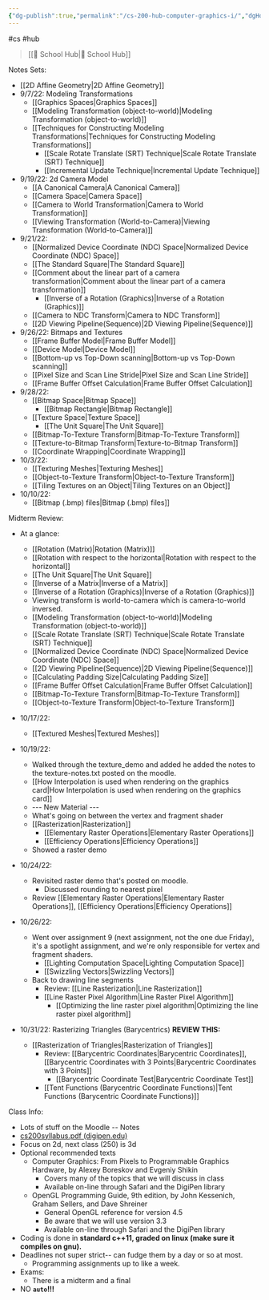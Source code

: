 ```yaml
---
{"dg-publish":true,"permalink":"/cs-200-hub-computer-graphics-i/","dgHomeLink":true,"dgPassFrontmatter":false}
---
```


#cs #hub 
> [[🏫 School Hub|🏫 School Hub]]

Notes Sets:
- [[2D Affine Geometry|2D Affine Geometry]]
- 9/7/22: Modeling Transformations
	- [[Graphics Spaces|Graphics Spaces]]
	- [[Modeling Transformation (object-to-world)|Modeling Transformation (object-to-world)]]
	- [[Techniques for Constructing Modeling Transformations|Techniques for Constructing Modeling Transformations]]
		- [[Scale Rotate Translate (SRT) Technique|Scale Rotate Translate (SRT) Technique]]
		- [[Incremental Update Technique|Incremental Update Technique]]
- 9/19/22: 2d Camera Model
	- [[A Canonical Camera|A Canonical Camera]]
	- [[Camera Space|Camera Space]]
	- [[Camera to World Transformation|Camera to World Transformation]]
	- [[Viewing Transformation (World-to-Camera)|Viewing Transformation (World-to-Camera)]]
- 9/21/22:
	- [[Normalized Device Coordinate (NDC) Space|Normalized Device Coordinate (NDC) Space]]
	- [[The Standard Square|The Standard Square]]
	- [[Comment about the linear part of a camera transformation|Comment about the linear part of a camera transformation]]
		- [[Inverse of a Rotation (Graphics)|Inverse of a Rotation (Graphics)]]
	- [[Camera to NDC Transform|Camera to NDC Transform]]
	- [[2D Viewing Pipeline(Sequence)|2D Viewing Pipeline(Sequence)]]
- 9/26/22: Bitmaps and Textures
	- [[Frame Buffer Model|Frame Buffer Model]]
	- [[Device Model|Device Model]]
	- [[Bottom-up vs Top-Down scanning|Bottom-up vs Top-Down scanning]]
	- [[Pixel Size and Scan Line Stride|Pixel Size and Scan Line Stride]]
	- [[Frame Buffer Offset Calculation|Frame Buffer Offset Calculation]]
- 9/28/22: 
	- [[Bitmap Space|Bitmap Space]]
		- [[Bitmap Rectangle|Bitmap Rectangle]]
	- [[Texture Space|Texture Space]]
		- [[The Unit Square|The Unit Square]]
	- [[Bitmap-To-Texture Transform|Bitmap-To-Texture Transform]]
	- [[Texture-to-Bitmap Transform|Texture-to-Bitmap Transform]]
	- [[Coordinate Wrapping|Coordinate Wrapping]]
- 10/3/22:
	- [[Texturing Meshes|Texturing Meshes]]
	- [[Object-to-Texture Transform|Object-to-Texture Transform]]
	- [[Tiling Textures on an Object|Tiling Textures on an Object]]
- 10/10/22:
	- [[Bitmap (.bmp) files|Bitmap (.bmp) files]]
	
Midterm Review:
- At a glance:
	- [[Rotation (Matrix)|Rotation (Matrix)]]
	- [[Rotation with respect to the horizontal|Rotation with respect to the horizontal]]
	- [[The Unit Square|The Unit Square]]
	- [[Inverse of a Matrix|Inverse of a Matrix]]
	- [[Inverse of a Rotation (Graphics)|Inverse of a Rotation (Graphics)]]
	- Viewing transform is world-to-camera which is camera-to-world inversed.
	- [[Modeling Transformation (object-to-world)|Modeling Transformation (object-to-world)]]
	- [[Scale Rotate Translate (SRT) Technique|Scale Rotate Translate (SRT) Technique]]
	- [[Normalized Device Coordinate (NDC) Space|Normalized Device Coordinate (NDC) Space]]
	- [[2D Viewing Pipeline(Sequence)|2D Viewing Pipeline(Sequence)]]
	- [[Calculating Padding Size|Calculating Padding Size]]
	- [[Frame Buffer Offset Calculation|Frame Buffer Offset Calculation]]
	- [[Bitmap-To-Texture Transform|Bitmap-To-Texture Transform]]
	- [[Object-to-Texture Transform|Object-to-Texture Transform]]

- 10/17/22:
	- [[Textured Meshes|Textured Meshes]]
- 10/19/22:
	- Walked through the texture_demo and added he added the notes to the texture-notes.txt posted on the moodle.
	- [[How Interpolation is used when rendering on the graphics card|How Interpolation is used when rendering on the graphics card]]
	- --- New Material ---
	- What's going on between the vertex and fragment shader
	- [[Rasterization|Rasterization]]
		- [[Elementary Raster Operations|Elementary Raster Operations]]
		- [[Efficiency Operations|Efficiency Operations]]
	- Showed a raster demo
- 10/24/22:
	- Revisited raster demo that's posted on moodle.
		- Discussed rounding to nearest pixel
	- Review [[Elementary Raster Operations|Elementary Raster Operations]], [[Efficiency Operations|Efficiency Operations]]
- 10/26/22:
	- Went over assignment 9 (next assignment, not the one due Friday), it's a spotlight assignment, and we're only responsible for vertex and fragment shaders.
		- [[Lighting Computation Space|Lighting Computation Space]]
		- [[Swizzling Vectors|Swizzling Vectors]]
	- Back to drawing line segments
		- Review: [[Line Rasterization|Line Rasterization]]
		- [[Line Raster Pixel Algorithm|Line Raster Pixel Algorithm]]
			- [[Optimizing the line raster pixel algorithm|Optimizing the line raster pixel algorithm]]
- 10/31/22: Rasterizing Triangles (Barycentrics) **REVIEW THIS:**
	- [[Rasterization of Triangles|Rasterization of Triangles]]
		- Review: [[Barycentric Coordinates|Barycentric Coordinates]], [[Barycentric Coordinates with 3 Points|Barycentric Coordinates with 3 Points]]
			- [[Barycentric Coordinate Test|Barycentric Coordinate Test]]
		- [[Tent Functions (Barycentric Coordinate Functions)|Tent Functions (Barycentric Coordinate Functions)]]

Class Info:
- Lots of stuff on the Moodle -- Notes
- [cs200syllabus.pdf (digipen.edu)](https://distance.digipen.edu/2022-fall/pluginfile.php/117098/mod_resource/content/1/cs200syllabus.pdf)
- Focus on 2d, next class (250) is 3d
- Optional recommended texts
	- Computer Graphics: From Pixels to Programmable Graphics Hardware, by Alexey Boreskov and Evgeniy Shikin
		- Covers many of the topics that we will discuss in class
		- Available on-line through Safari and the DigiPen library
	- OpenGL Programming Guide, 9th edition, by John Kessenich, Graham Sellers, and Dave Shreiner
		- General OpenGL reference for version 4.5
		- Be aware that we will use version 3.3
		- Available on-line through Safari and the DigiPen library
- Coding is done in **standard c++11, graded on linux (make sure it compiles on gnu).**
- Deadlines not super strict-- can fudge them by a day or so at most.
	- Programming assignments up to like a week.
- Exams:
	- There is a midterm and a final
- NO **`auto`!!!**